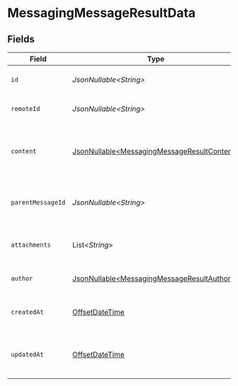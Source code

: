 # MessagingMessageResultData


## Fields

| Field                                                                                                    | Type                                                                                                     | Required                                                                                                 | Description                                                                                              | Example                                                                                                  |
| -------------------------------------------------------------------------------------------------------- | -------------------------------------------------------------------------------------------------------- | -------------------------------------------------------------------------------------------------------- | -------------------------------------------------------------------------------------------------------- | -------------------------------------------------------------------------------------------------------- |
| `id`                                                                                                     | *JsonNullable\<String>*                                                                                  | :heavy_minus_sign:                                                                                       | Unique identifier                                                                                        | 8187e5da-dc77-475e-9949-af0f1fa4e4e3                                                                     |
| `remoteId`                                                                                               | *JsonNullable\<String>*                                                                                  | :heavy_minus_sign:                                                                                       | Provider's unique identifier                                                                             | 8187e5da-dc77-475e-9949-af0f1fa4e4e3                                                                     |
| `content`                                                                                                | [JsonNullable\<MessagingMessageResultContent>](../../models/components/MessagingMessageResultContent.md) | :heavy_minus_sign:                                                                                       | Content of the message                                                                                   | {<br/>"html": "\u003cp\u003eHello world\u003c/p\u003e",<br/>"plain": "Hello world"<br/>}                 |
| `parentMessageId`                                                                                        | *JsonNullable\<String>*                                                                                  | :heavy_minus_sign:                                                                                       | ID of the parent message if this is a reply                                                              | 8187e5da-dc77-475e-9949-af0f1fa4e4e3                                                                     |
| `attachments`                                                                                            | List\<*String*>                                                                                          | :heavy_minus_sign:                                                                                       | List of attachments in the message                                                                       |                                                                                                          |
| `author`                                                                                                 | [JsonNullable\<MessagingMessageResultAuthor>](../../models/components/MessagingMessageResultAuthor.md)   | :heavy_minus_sign:                                                                                       | Author of the message                                                                                    |                                                                                                          |
| `createdAt`                                                                                              | [OffsetDateTime](https://docs.oracle.com/javase/8/docs/api/java/time/OffsetDateTime.html)                | :heavy_minus_sign:                                                                                       | Timestamp when the message was created                                                                   | 2024-03-20T10:00:00Z                                                                                     |
| `updatedAt`                                                                                              | [OffsetDateTime](https://docs.oracle.com/javase/8/docs/api/java/time/OffsetDateTime.html)                | :heavy_minus_sign:                                                                                       | Timestamp when the message was last updated                                                              | 2024-03-20T10:00:00Z                                                                                     |